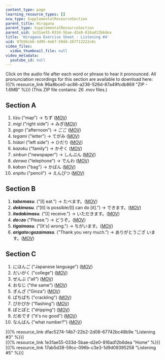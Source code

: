 ```yaml
---
content_type: page
learning_resource_types: []
ocw_type: SupplementalResourceSection
parent_title: Hiragana
parent_type: SupplementalResourceSection
parent_uid: 1e31ae55-033d-5bae-d2e0-816ad12b6dea
title: 'Hiragana Exercise Sheet - Listening #4'
uid: 97b56cb6-3d95-4eb7-59dd-267712222c6c
video_files:
  video_thumbnail_file: null
video_metadata:
  youtube_id: null
---
```


Click on the audio file after each word or phrase to hear it pronounced. All pronunciation recordings for this section are available to download here: ({{% resource_link 96a8bce0-ac86-a236-526d-87a49fcdb869 "ZIP - 1.6MB" %}}) (This ZIP file contains: 26 .mov files.)

Section A
---------

1.  _tizu_ ("map") → ちず ([MOV](http://www.archive.org/download/MITRES21F.01S10_HIRAGANA_EXERCISES/4a1.mov))
2.  _migi_ ("right side") → みぎ([MOV](http://www.archive.org/download/MITRES21F.01S10_HIRAGANA_EXERCISES/4a2.mov))
3.  _gogo_ ("afternoon") → ごご ([MOV](http://www.archive.org/download/MITRES21F.01S10_HIRAGANA_EXERCISES/4a3.mov))
4.  _tegami_ ("letter") → てがみ ([MOV](http://www.archive.org/download/MITRES21F.01S10_HIRAGANA_EXERCISES/4a4.mov))
5.  _hidari_ ("left side") → ひだり ([MOV](http://www.archive.org/download/MITRES21F.01S10_HIRAGANA_EXERCISES/4a5.mov))
6.  _kazoku_ ("family") → かぞく ([MOV](http://www.archive.org/download/MITRES21F.01S10_HIRAGANA_EXERCISES/4a6.mov))
7.  _sinbun_ ("newspaper") → しんぶん ([MOV](http://www.archive.org/download/MITRES21F.01S10_HIRAGANA_EXERCISES/4a7.mov))
8.  _denwa_ ("telephone") → でんわ ([MOV](http://www.archive.org/download/MITRES21F.01S10_HIRAGANA_EXERCISES/4a8.mov))
9.  _kaban_ ("bag") → かばん ([MOV](http://www.archive.org/download/MITRES21F.01S10_HIRAGANA_EXERCISES/4a9.mov))
10.  _enpitu_ ("pencil") → えんぴつ ([MOV](http://www.archive.org/download/MITRES21F.01S10_HIRAGANA_EXERCISES/4a10.mov))

Section B
---------

1.  _**tabemasu**._ ("\[I\] eat.") → たべます。([MOV](http://www.archive.org/download/MITRES21F.01S10_HIRAGANA_EXERCISES/4b1.mov))
2.  _**dekimasu**._ ("\[It\] is possible/\[I\] can do \[it\].") → できます。([MOV](http://www.archive.org/download/MITRES21F.01S10_HIRAGANA_EXERCISES/4b2.mov))
3.  _**itadakimasu**._ ("\[I\] receive.") → いただきます。([MOV](http://www.archive.org/download/MITRES21F.01S10_HIRAGANA_EXERCISES/4b3.mov))
4.  _**do**o**zo**_ ("Please.") → どうぞ。([MOV](http://www.archive.org/download/MITRES21F.01S10_HIRAGANA_EXERCISES/4b4.mov))
5.  _**tigaimasu**._ ("\[It's\] wrong.") → ちがいます。([MOV](http://www.archive.org/download/MITRES21F.01S10_HIRAGANA_EXERCISES/4b5.mov))
6.  _**arigato**o**gozaimasu**._ ("Thank you very much.") → ありがとうござ います。([MOV](http://www.archive.org/download/MITRES21F.01S10_HIRAGANA_EXERCISES/4b6.mov))

Section C
---------

1.  にほんご ("Japanese language") ([MOV](http://www.archive.org/download/MITRES21F.01S10_HIRAGANA_EXERCISES/4c1.mov))
2.  だいがく ("college") ([MOV](http://www.archive.org/download/MITRES21F.01S10_HIRAGANA_EXERCISES/4c2.mov))
3.  ぜんぶ ("all") ([MOV](http://www.archive.org/download/MITRES21F.01S10_HIRAGANA_EXERCISES/4c3.mov))
4.  おなじ ("the same") ([MOV](http://www.archive.org/download/MITRES21F.01S10_HIRAGANA_EXERCISES/4c4.mov))
5.  ぎんざ ("Ginza") ([MOV](http://www.archive.org/download/MITRES21F.01S10_HIRAGANA_EXERCISES/4c5.mov))
6.  ぱちぱち ("crackling") ([MOV](http://www.archive.org/download/MITRES21F.01S10_HIRAGANA_EXERCISES/4c6.mov))
7.  ぴかぴか ("flashing") ([MOV](http://www.archive.org/download/MITRES21F.01S10_HIRAGANA_EXERCISES/4c7.mov))
8.  ぽとぽと ("dripping") ([MOV](http://www.archive.org/download/MITRES21F.01S10_HIRAGANA_EXERCISES/4c8.mov))
9.  だめです ("it's no good") ([MOV](http://www.archive.org/download/MITRES21F.01S10_HIRAGANA_EXERCISES/4c9.mov))
10.  なんばん ("what number?") ([MOV](http://www.archive.org/download/MITRES21F.01S10_HIRAGANA_EXERCISES/4c10.mov))

  
\[{{% resource_link dfac5274-14b7-22b2-2d08-67742bc48b9e "Listening #3" %}}\]  
\[{{% resource_link 1e31ae55-033d-5bae-d2e0-816ad12b6dea "Home" %}}\]  
\[{{% resource_link 17ab5d38-59cc-096b-c3e3-1d9d09395258 "Listening #5" %}}\]